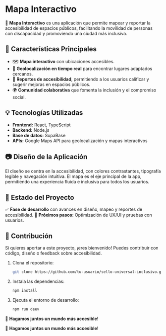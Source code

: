 # Mapa Interactivo 


🚀 **Mapa Interactivo** es una aplicación que permite mapear y reportar la accesibilidad de espacios públicos, facilitando la movilidad de personas con discapacidad y promoviendo una ciudad más inclusiva.

## 📌 Características Principales
- 🗺️ **Mapa interactivo** con ubicaciones accesibles.
- 📍 **Geolocalización en tiempo real** para encontrar lugares adaptados cercanos.
- 🏢 **Reportes de accesibilidad**, permitiendo a los usuarios calificar y sugerir mejoras en espacios públicos.
- 🌍 **Comunidad colaborativa** que fomenta la inclusión y el compromiso social.

## 💡 Tecnologías Utilizadas
- **Frontend:** React, TypeScript
- **Backend:** Node.js
- **Base de datos:** SupaBase
- **APIs:** Google Maps API para geolocalización y mapas interactivos

## 📷 Diseño de la Aplicación
El diseño se centra en la accesibilidad, con colores contrastantes, tipografía legible y navegación intuitiva. El mapa es el eje principal de la app, permitiendo una experiencia fluida e inclusiva para todos los usuarios.

## 📅 Estado del Proyecto
✅ **Fase de desarrollo** con avances en diseño, mapeo y reportes de accesibilidad. 
🚧 **Próximos pasos:** Optimización de UX/UI y pruebas con usuarios.

## 🤝 Contribución
Si quieres aportar a este proyecto, ¡eres bienvenido! Puedes contribuir con código, diseño o feedback sobre accesibilidad.

1. Clona el repositorio:
   ```bash
   git clone https://github.com/tu-usuario/sello-universal-inclusivo.git](https://github.com/cortesantonio/MapaInteractivo.git
   ```
2. Instala las dependencias:
   ```bash
   npm install
   ```
3. Ejecuta el entorno de desarrollo:
   ```bash
   npm run deev
   ```
💙 **Hagamos juntos un mundo más accesible!**

💙 **Hagamos juntos un mundo más accesible!**

